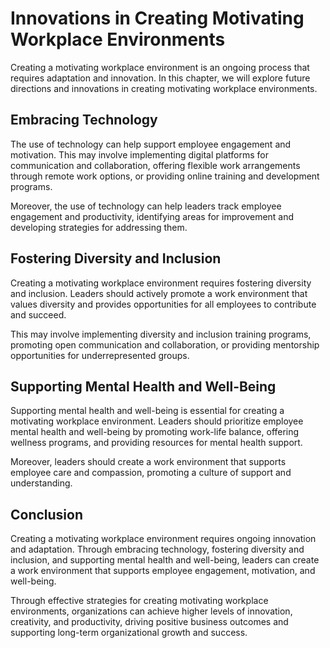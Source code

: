 Innovations in Creating Motivating Workplace Environments
=======================================================================================

Creating a motivating workplace environment is an ongoing process that requires adaptation and innovation. In this chapter, we will explore future directions and innovations in creating motivating workplace environments.

Embracing Technology
--------------------

The use of technology can help support employee engagement and motivation. This may involve implementing digital platforms for communication and collaboration, offering flexible work arrangements through remote work options, or providing online training and development programs.

Moreover, the use of technology can help leaders track employee engagement and productivity, identifying areas for improvement and developing strategies for addressing them.

Fostering Diversity and Inclusion
---------------------------------

Creating a motivating workplace environment requires fostering diversity and inclusion. Leaders should actively promote a work environment that values diversity and provides opportunities for all employees to contribute and succeed.

This may involve implementing diversity and inclusion training programs, promoting open communication and collaboration, or providing mentorship opportunities for underrepresented groups.

Supporting Mental Health and Well-Being
---------------------------------------

Supporting mental health and well-being is essential for creating a motivating workplace environment. Leaders should prioritize employee mental health and well-being by promoting work-life balance, offering wellness programs, and providing resources for mental health support.

Moreover, leaders should create a work environment that supports employee care and compassion, promoting a culture of support and understanding.

Conclusion
----------

Creating a motivating workplace environment requires ongoing innovation and adaptation. Through embracing technology, fostering diversity and inclusion, and supporting mental health and well-being, leaders can create a work environment that supports employee engagement, motivation, and well-being.

Through effective strategies for creating motivating workplace environments, organizations can achieve higher levels of innovation, creativity, and productivity, driving positive business outcomes and supporting long-term organizational growth and success.
